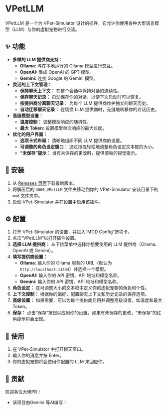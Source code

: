 # VPetLLM

VPetLLM 是一个为 VPet-Simulator 设计的插件，它允许你使用各种大型语言模型（LLM）与你的虚拟宠物进行交谈。

## ✨ 功能

- **多样的 LLM 提供商支持：**
  - **Ollama:** 与在本地运行的 Ollama 模型进行交互。
  - **OpenAI:** 集成 OpenAI 的 GPT 模型。
  - **Gemini:** 连接 Google 的 Gemini 模型。
- **灵活的上下文管理：**
  - **保持聊天上下文：** 在整个会话中保持对话的连续性。
  - **保存聊天记录：** 自动保存你的对话，以便下次启动时可以恢复。
  - **按提供商分离聊天记录：** 为每个 LLM 提供商维护独立的聊天历史。
  - **自动迁移聊天记录：** 在切换 LLM 提供商时，无缝地转移你的对话历史。
- **高级模型设置：**
  - **温度控制：** 调整模型响应的随机性。
  - **最大 Token:** 设置模型单次响应的最大长度。
- **优化的用户界面：**
  - **选项卡式布局：** 清晰地组织不同 LLM 提供商的设置。
  - **可调整的角色设定窗口：** 通过拖拽轻松地调整角色设定文本框的大小。
  - **“未保存”提示：** 当有未保存的更改时，提供清晰的视觉提示。

## 🚀 安装

1. 从 [Releases 页面](https://github.com/ycxom/VPetLLM/releases)下载最新版本。
2. 将解压后的 `3000_VPetLLM` 文件夹移动到你的 VPet-Simulator 安装目录下的 `mod` 文件夹中。
3. 启动 VPet-Simulator 并在设置中启用该插件。

## ⚙️ 配置

1. 打开 VPet-Simulator 的设置，并进入“MOD Config”选项卡。
2. 点击“VPetLLM”以打开插件设置。
3. **选择 LLM 提供商：** 从下拉菜单中选择你想要使用的 LLM 提供商（Ollama、OpenAI 或 Gemini）。
4. **填写提供商设置：**
   - **Ollama:** 输入你的 Ollama 服务的 URL（默认为 `http://localhost:11434`）并选择一个模型。
   - **OpenAI:** 输入你的 API 密钥、API 地址和模型名称。
   - **Gemini:** 输入你的 API 密钥、API 地址和模型名称。
5. **角色设定：** 在可调整大小的文本框中定义你的虚拟宠物的角色和个性。
6. **上下文控制：** 根据你的偏好，配置聊天上下文和历史记录的保存选项。
7. **高级设置：** 如果需要，可以为每个提供商启用并调整高级设置，如温度和最大 Token。
8. **保存：** 点击“保存”按钮以应用你的设置。如果有未保存的更改，“未保存”的红色提示将会出现。

## 💬 使用

1. 在 VPet-Simulator 中打开聊天窗口。
2. 输入你的消息并按 Enter。
3. 你的虚拟宠物将会使用你配置的 LLM 来回应你。

## 🤝 贡献

欢迎各位大佬PR！

- 该项目由Gemini 等AI编写！